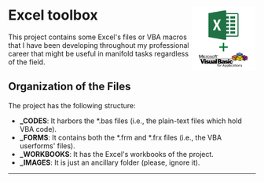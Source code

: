 <!--
  Author: Cesar Raul Urteaga-Reyesvera.
-->

#  Excel toolbox <img src="./_IMAGES/Logo.png" align="right" height="130"/>

This project contains some Excel's files or VBA macros that I have been developing throughout my professional career that might be useful in manifold tasks regardless of the field.

##  Organization of the Files

The project has the following structure:

  * **_CODES**: It harbors the \*.bas files (i.e., the plain-text files which hold VBA code).
  * **_FORMS**: It contains both the \*.frm and \*.frx files (i.e., the VBA userforms' files).
  * **_WORKBOOKS**: It has the Excel's workbooks of the project.
  * **_IMAGES**: It is just an ancillary folder (please, ignore it).

---
